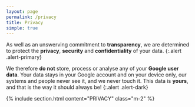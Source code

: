 ```yaml
---
layout: page
permalink: /privacy
title: Privacy
simple: true
---
```


As well as an unswerving commitment to __transparency__, we are determined to protect the __privacy__, __security__ and __confidentiality__ of your data.
{:.alert .alert-primary}

We therefore __do not__ store, process or analyse any of your __Google user data__. Your data stays in your Google account and on your device only, our systems and people never see it, and we never touch it. This data is __yours__, and that is the way it should always be!
{:.alert .alert-dark}

{% include section.html content="PRIVACY" class="m-2" %}
